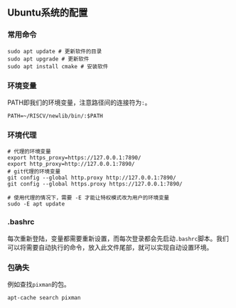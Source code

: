 ## Ubuntu系统的配置

### 常用命令

```shell
sudo apt update # 更新软件的目录
sudo apt upgrade # 更新软件
sudo apt install cmake # 安装软件
```

### 环境变量

PATH即我们的环境变量，注意路径间的连接符为`:`。
```shell
PATH=~/RISCV/newlib/bin/:$PATH
```

### 环境代理

```shell
# 代理的环境变量
export https_proxy=https://127.0.0.1:7890/
export http_proxy=http://127.0.0.1:7890/
# git代理的环境变量
git config --global http.proxy http://127.0.0.1:7890/
git config --global https.proxy https://127.0.0.1:7890/

# 使用代理的情况下，需要 -E 才能让特权模式改为用户的环境变量
sudo -E apt update
```

### .bashrc

每次重新登陆，变量都需要重新设置，而每次登录都会先启动`.bashrc`脚本。我们可以将需要自动执行的命令，放入此文件尾部，就可以实现自动设置环境。


### 包确失

例如查找`pixman`的包。
```shell
apt-cache search pixman
```
